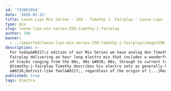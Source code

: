 ```yaml
---
id: '733861054'
date: '2020-01-22'
title: Loose Lips Mix Series - 258 - Timothy J. Fairplay - Loose Lips
type: mix
slug: loose-lips-mix-series-258-timothy-j-fairplay
author: 100
banner:
  - ../imported/loose-lips-mix-series-258-timothy-j-fairplay/image3196.jpeg
description: >-
  For today&#8217;s edition of our Mix Series we have analog don Timothy J.
  Fairplay delivering an hour long electro mix that includes a wonderful array
  of tracks ranging from the 80s, 90s &#038; 00s, through to current tracks.
  @timothy-j-fairplay Timothy describes his electro sets as generally having a
  &#8216;Detroit-like feel&#8217;, regardless of the origin of [...]Read More...
published: true
tags: Electro
---
```

